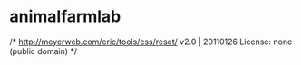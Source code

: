 # animalfarmlab
/* http://meyerweb.com/eric/tools/css/reset/ 
   v2.0 | 20110126
   License: none (public domain)
*/